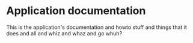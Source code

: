 Application documentation
=========================

This is the application's documentation and howto stuff and things that it does and all and whiz and whaz and go whuh?
